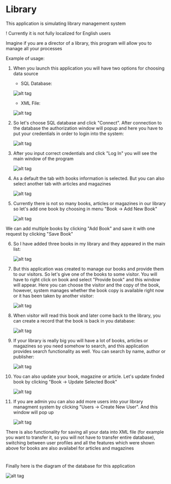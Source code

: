 # Library
This application is simulating library management system

  ! Currently it is not fully localized for English users

Imagine if you are a director of a library, this program will allow you to manage all your processes

Example of usage:

  1. When you launch this application you will have two options for choosing data source
  
     - SQL Database:
     
     ![alt tag](https://github.com/SergiyLichenko/Library/blob/master/Docs/Login%20SQL.png)
     
     - XML File:
     
      ![alt tag](https://github.com/SergiyLichenko/Library/blob/master/Docs/Login%20XML.png)
      
  2. So let's choose SQL database and click "Connect". After connection to the database the authorization window will popup and here you have to put your credentials in order to login into the system:
  
      ![alt tag](https://github.com/SergiyLichenko/Library/blob/master/Docs/Authorization.png)
      
  3. After you input correct credentials and click "Log In" you will see the main window of the program
  
       ![alt tag](https://github.com/SergiyLichenko/Library/blob/master/Docs/Main%20Window%20Books.png)
       
  4. As a default the tab with books information is selected. But you can also select another tab with articles and magazines
  
       ![alt tag](https://github.com/SergiyLichenko/Library/blob/master/Docs/Main%20Window%20Magazines%20and%20Articles.png)
       
  5. Currently there is not so many books, articles or magazines in our library so let's add one book by choosing in menu "Book -> Add New Book"
  
      ![alt tag](https://github.com/SergiyLichenko/Library/blob/master/Docs/Add%20Book.png)
      
  We can add multiple books by clicking "Add Book" and save it with one request by clicking "Save Book"
  
  6. So I have added three books in my library and they appeared in the main list:
  
      ![alt tag](https://github.com/SergiyLichenko/Library/blob/master/Docs/After%203%20Add.png)
      
  7. But this application was created to manage our books and provide them to our visitors. So let's give one of the books to some visitor. You will have to right click on book and select "Provide book" and this window will appear. Here you can choose the visitor and the copy of the book, however, system manages whether the book copy is available right now or it has been taken by another visitor:
  
       ![alt tag](https://github.com/SergiyLichenko/Library/blob/master/Docs/Provide%20Book.png)
      
  8. When visitor will read this book and later come back to the library, you can create a record that the book is back in you database:
  
        ![alt tag](https://github.com/SergiyLichenko/Library/blob/master/Docs/Take%20back%20book.png)
            
  9. If your library is really big you will have a lot of books, articles or magazines so you need somehow to search, and this application provides search functionality as well. You can search by name, author or publisher:
  
        ![alt tag](https://github.com/SergiyLichenko/Library/blob/master/Docs/Search.png)
        
  10. You can also update your book, magazine or article. Let's update finded book by clicking "Book -> Update Selected Book"
  
        ![alt tag](https://github.com/SergiyLichenko/Library/blob/master/Docs/Update%20book.png)
        
  11. If you are admin you can also add more users into your library managment system by clicking "Users -> Create New User". And this window will pop up
  
        ![alt tag](https://github.com/SergiyLichenko/Library/blob/master/Docs/Create%20User.png)
        

There is also functionality for saving all your data into XML file (for example you want to transfer it, so you will not have to transfer entire database), switching between user profiles and all the features which were shown above for books are also availabel for articles and magazines

#
Finally here is the diagram of the database for this application

 ![alt tag](https://github.com/SergiyLichenko/Library/blob/master/Docs/Database%20diagram.png)


       
  
  
      
      
  
  
